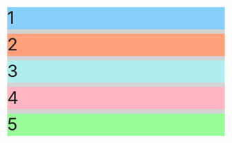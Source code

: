 <!--When you used grid-template-columns and grid-template-rows to define the structure of a grid, you entered a value for each row or column you created.

Let's say you want a grid with 100 rows of the same height. It isn't very practical to insert 100 values individually. Fortunately, there's a better way - by using the repeat function to specify the number of times you want your column or row to be repeated, followed by a comma and the value you want to repeat.

Here's an example that would create the 100 row grid, each row at 50px tall.

grid-template-rows: repeat(100, 50px);
You can also repeat multiple values with the repeat function and insert the function amongst other values when defining a grid structure. Here's what that looks like:

grid-template-columns: repeat(2, 1fr 50px) 20px;
This translates to:

grid-template-columns: 1fr 50px 1fr 50px 20px;
Note: The 1fr 50px is repeated twice followed by 20px.

Use repeat to remove repetition from the grid-template-columns property.-->

<style>
  .item1{background:LightSkyBlue;}
  .item2{background:LightSalmon;}
  .item3{background:PaleTurquoise;}
  .item4{background:LightPink;}
  .item5{background:PaleGreen;}

  .container {
    font-size: 40px;
    min-height: 300px;
    width: 100%;
    background: LightGray;
    display: grid;
    <!--Only change code below this line-->
    grid-template-columns: repeat(3, 1fr);
    <!--Only change code above this line-->
    grid-template-rows: 1fr 1fr 1fr;
    grid-gap: 10px;
  }
</style>

<div class="container">
  <div class="item1">1</div>
  <div class="item2">2</div>
  <div class="item3">3</div>
  <div class="item4">4</div>
  <div class="item5">5</div>
</div>
